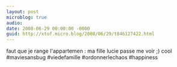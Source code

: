 ```yaml
---
layout: post
microblog: true
audio: 
date: 2008-06-29 00:00:00 -0000
guid: http://xtof.micro.blog/2008/06/29/t846127422.html
---
```

faut que je range l'appartemen : ma fille lucie passe me voir ;) cool #maviesansbug #viedefamille #ordonnerlechaos #happiness
